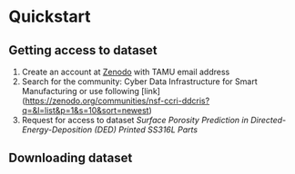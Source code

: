 # Quickstart

## Getting access to dataset

1. Create an account at [Zenodo](https://zenodo.org/) with TAMU email address
2. Search for the community: Cyber Data Infrastructure for Smart Manufacturing or use following [link] (https://zenodo.org/communities/nsf-ccri-ddcris?q=&l=list&p=1&s=10&sort=newest)
3. Request for access to dataset *Surface Porosity Prediction in Directed-Energy-Deposition (DED) Printed SS316L Parts*

## Downloading dataset
